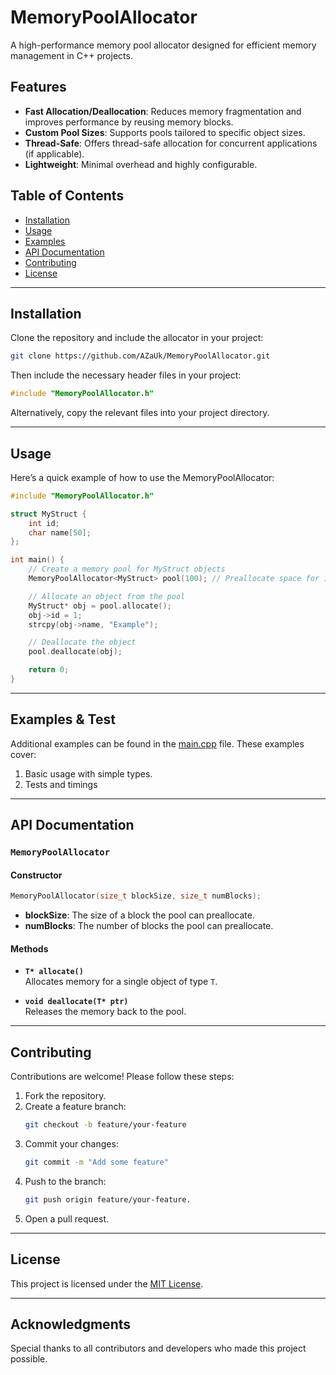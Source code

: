 
# MemoryPoolAllocator

A high-performance memory pool allocator designed for efficient memory management in C++ projects.

## Features

- **Fast Allocation/Deallocation**: Reduces memory fragmentation and improves performance by reusing memory blocks.
- **Custom Pool Sizes**: Supports pools tailored to specific object sizes.
- **Thread-Safe**: Offers thread-safe allocation for concurrent applications (if applicable).
- **Lightweight**: Minimal overhead and highly configurable.

## Table of Contents

- [Installation](#installation)
- [Usage](#usage)
- [Examples](#examples)
- [API Documentation](#api-documentation)
- [Contributing](#contributing)
- [License](#license)

---

## Installation

Clone the repository and include the allocator in your project:

```bash
git clone https://github.com/AZaUk/MemoryPoolAllocator.git
```

Then include the necessary header files in your project:

```cpp
#include "MemoryPoolAllocator.h"
```

Alternatively, copy the relevant files into your project directory.

---

## Usage

Here’s a quick example of how to use the MemoryPoolAllocator:

```cpp
#include "MemoryPoolAllocator.h"

struct MyStruct {
    int id;
    char name[50];
};

int main() {
    // Create a memory pool for MyStruct objects
    MemoryPoolAllocator<MyStruct> pool(100); // Preallocate space for 100 objects

    // Allocate an object from the pool
    MyStruct* obj = pool.allocate();
    obj->id = 1;
    strcpy(obj->name, "Example");

    // Deallocate the object
    pool.deallocate(obj);

    return 0;
}
```

---

## Examples & Test

Additional examples can be found in the [main.cpp](main.cpp/) file. These examples cover:

1. Basic usage with simple types.
2. Tests and timings

---

## API Documentation

### `MemoryPoolAllocator`

#### Constructor

```cpp
MemoryPoolAllocator(size_t blockSize, size_t numBlocks);
```

- **blockSize**: The size of a block the pool can preallocate.
- **numBlocks**: The number of blocks the pool can preallocate.

#### Methods

- **`T* allocate()`**  
  Allocates memory for a single object of type `T`.

- **`void deallocate(T* ptr)`**  
  Releases the memory back to the pool.

---

## Contributing

Contributions are welcome! Please follow these steps:

1. Fork the repository.
2. Create a feature branch:
    ```bash
    git checkout -b feature/your-feature
    ```
3. Commit your changes: 
    ```bash
    git commit -m "Add some feature"
    ```
4. Push to the branch: 
    ```bash
    git push origin feature/your-feature.
    ```
5. Open a pull request.

---

## License

This project is licensed under the [MIT License](LICENSE).

---

## Acknowledgments

Special thanks to all contributors and developers who made this project possible.
